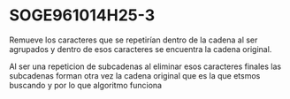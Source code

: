 # SOGE961014H25-3
Remueve los caracteres que se repetirían dentro de la cadena al ser agrupados y
dentro de esos caracteres se encuentra la cadena original.

Al ser una repeticion de subcadenas al eliminar esos caracteres finales las subcadenas forman otra vez la cadena original que es la que etsmos buscando
y por lo que algoritmo funciona

